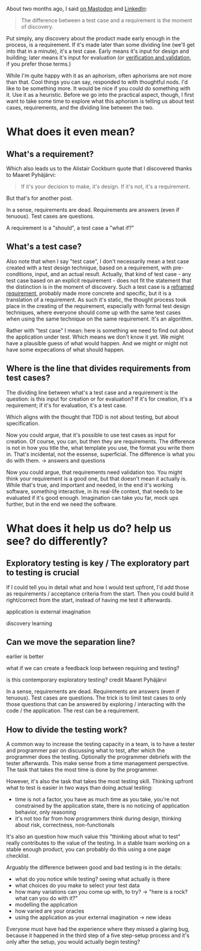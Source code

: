 <!--
.. title: The difference between a test case and a requirement is the moment of discovery
.. slug: the-difference-between-a-test-case-and-a-requirement-is-the-moment-of-discovery
.. date: 2024-04-27
.. category: 
.. tags: 
.. type: text
-->

About two months ago, I said [on Mastodon](https://chaos.social/@joeposaurus/111963169048720039) and [LinkedIn](https://www.linkedin.com/posts/joepschuurkes_the-difference-between-a-test-case-and-a-activity-7165642850334945281-r5Di?utm_source=share&utm_medium=member_android):

> The difference between a test case and a requirement is the moment of discovery.

Put simply, any discovery about the product made early enough in the process, is a requirement. If it's made later than some dividing line (we'll get into that in a minute), it's a test case. Early means it's input for design and building; later means it's input for evaluation (or [verification and validation](link://slug/three-arguments-against-the-verification-validation-dichotomy/), if you prefer those terms.)

While I'm quite happy with it as an aphorism, often aphorisms are not more than that. Cool things you can say, responded to with thoughtful nods. I'd like to be something more. It would be nice if you could do something with it. Use it as a heuristic. Before we go into the practical aspect, though, I first want to take some time to explore what this aphorism is telling us about test cases, requirements, and the dividing line between the two.

<!-- TEASER_END -->

# What does it even mean?

## What's a requirement?

Which also leads us to the Alistair Cockburn quote that I discovered thanks to Maaret Pyhäjärvi:

> If it's your decision to make, it's design. If it's not, it's a requirement.

But that's for another post.

In a sense, requirements are dead. Requirements are answers (even if tenuous). Test cases are questions.

A requirement is a "should", a test case a "what if?"


## What's a test case?

Also note that when I say "test case", I don't necessarily mean a test case created with a test design technique, based on a requirement, with pre-conditions, input, and an actual result. Actually, that kind of test case - any test case based on an explicit requirement - does not fit the statement that the distinction is in the moment of discovery. Such a test case is a [reframed requirement](link://slug/the-test-case-an-epistemological-deconstruction), probably made more concrete and specific, but it is a translation of a requirement. As such it's static, the thought process took place in the creating of the requirement, especially with formal test design techniques, where everyone should come up with the same test cases when using the same technique on the same requirement. It's an algorithm.

Rather with "test case" I mean: here is something we need to find out about the application under test. Which means we don't know it yet. We might have a plausible guess of what would happen. And we might or might not have some expecations of what should happen.


## Where is the line that divides requirements from test cases?

The dividing line between what's a test case and a requirement is the question: is this input for creation or for evaluation? If it's for creation, it's a requirement; if it's for evaluation, it's a test case.

Which aligns with the thought that TDD is not about testing, but about specification.

Now you could argue, that it's possible to use test cases as input for creation. Of course, you can, but then they are requirements. The difference is not in how you title the, what template you use, the format you write them in. That's incidental, not the essense, superficial. The difference is what you do with them. -> answers and questions

Now you could argue, that requirements need validation too. You might think your requirement is a good one, but that doesn't mean it actually is. While that's true, and important and needed, in the end it's working software, something interactive, in its real-life context, that needs to be evaluated if it's good enough. Imagination can take you far, mock ups further, but in the end we need the software.


# What does it help us do? help us see? do differently?

## Exploratory testing is key / The exploratory part to testing is crucial

If I could tell you in detail what and how I would test upfront, I'd add those as requirements / acceptance criteria from the start. Then you could build it right/correct from the start, instead of having me test it afterwards.

application is external imagination

discovery learning


## Can we move the separation line?
earlier is better

what if we can create a feedback loop between requiring and testing?

is this contemporary exploratory testing? credit Maaret Pyhäjärvi


In a sense, requirements are dead. Requirements are answers (even if tenuous). Test cases are questions. The trick is to limit test cases to only those questions that can be answered by exploring / interacting with the code / the application. The rest can be a requirement.



## How to divide the testing work?

A common way to increase the testing capacity in a team, is to have a tester and programmer pair on discussing what to test, after which the programmer does the testing. Optionally the programmer debriefs with the tester afterwards. This make sense from a time management perspective. The task that takes the most time is done by the programmer.

However, it's also the task that takes the most testing skill. Thinking upfront what to test is easier in two ways than doing actual testing:

- time is not a factor, you have as much time as you take, you're not constrained by the application state, there is no noticing of application behavior, only reasoning
- it's not too far from how programmers think during design, thinking about risk, correctness, non-functionals

It's also an question how much value this "thinking about what to test" really contributes to the value of the testing. In a stable team working on a stable enough product, you can probably do this using a one page checklist.

Arguably the difference between good and bad testing is in the details:

- what do you notice while testing? seeing what actually is there
- what choices do you make to select your test data
- how many variations can you come up with, to try? -> "here is a rock? what can you do with it?"
- modelling the application
- how varied are your oracles
- using the application as your external imagination -> new ideas

Everyone must have had the experience where they missed a glaring bug, because it happened in the third step of a five step-setup process and it's only after the setup, you would actually begin testing?